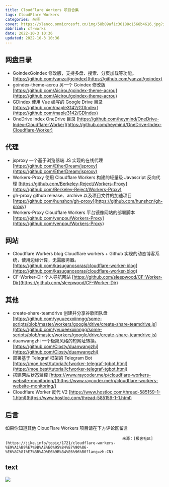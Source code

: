 ```yaml
---
title: CloudFlare Workers 项目合集
tags: CloudFlare Workers
categories: 杂项
cover: https://xlenco.onmicrosoft.cn/img/58b09af1c36188c1568b4616.jpg?ik-sdk-version=javascript-1.4.3&updatedAt=1664702176250
abbrlink: cf-works
date: 2022-10-3 10:36
updated: 2022-10-3 10:36
---
```


## 网盘目录

- GoindexGoindex 修改版，支持多盘、搜索、分页加载等功能。[https://github.com/yanzai/goindex](https://github.com/yanzai/goindex)
- goindex-theme-acrou
  另一个 Goindex 修改版
  [https://github.com/Aicirou/goindex-theme-acrou](https://github.com/Aicirou/goindex-theme-acrou)
- GDindex
  使用 Vue 编写的 Google Drive 目录
  [https://github.com/maple3142/GDIndex](https://github.com/maple3142/GDIndex)
- OneDrive Index
  OneDrive 目录
  [https://github.com/heymind/OneDrive-Index-Cloudflare-Worker](https://github.com/heymind/OneDrive-Index-Cloudflare-Worker)

## 代理

- jsproxy
  一个基于浏览器端 JS 实现的在线代理
  [https://github.com/EtherDream/jsproxy](https://github.com/EtherDream/jsproxy)
- Workers-Proxy
  使用 Cloudflare Workers 构建的轻量级 Javascript 反向代理
  [https://github.com/Berkeley-Reject/Workers-Proxy](https://github.com/Berkeley-Reject/Workers-Proxy)
- gh-proxy
  github release、archive 以及项目文件的加速项目
  [https://github.com/hunshcn/gh-proxy](https://github.com/hunshcn/gh-proxy)
- Workers-Proxy
  Cloudflare Workers 平台镜像网站的部署脚本
  [https://github.com/yenpou/Workers-Proxy](https://github.com/yenpou/Workers-Proxy)

## 网站

- Cloudflare Workers blog
  Cloudflare workers + Github 实现的动态博客系统，使用边缘计算，无需服务器。
  [https://github.com/kasuganosoras/cloudflare-worker-blog](https://github.com/kasuganosoras/cloudflare-worker-blog)
- CF-Worker-Dir
  个人导航网站
  [https://github.com/sleepwood/CF-Worker-Dir](https://github.com/sleepwood/CF-Worker-Dir)

## 其他

- create-share-teamdrive
  创建并分享谷歌团队盘
  [https://github.com/yyuueexxiinngg/some-scripts/blob/master/workers/google/drive/create-share-teamdrive.js](https://github.com/yyuueexxiinngg/some-scripts/blob/master/workers/google/drive/create-share-teamdrive.js)
- duanwangzhi
  一个极简风格的短网址转换。
  [https://github.com/Closty/duanwangzhi](https://github.com/Closty/duanwangzhi)
- 部署基于 Telegraf 框架的 Telegram Bot
  [https://moe.best/tutorial/cfworker-telegraf-tgbot.html](https://moe.best/tutorial/cfworker-telegraf-tgbot.html)
- 搭建网站状态监控
  [https://www.raycoder.me/p/cloudflare-workers-website-monitoring/](https://www.raycoder.me/p/cloudflare-workers-website-monitoring/)
- Cloudflare Worker 反代 V2
  [https://www.hostloc.com/thread-585159-1-1.html](https://www.hostloc.com/thread-585159-1-1.html)

## 后言

如果你知道其他 CloudFlare Workers 项目请在下方评论区留言

                                                        来源：[极客社区](https://jike.info/topic/1721/cloudflare-workers-%E9%A1%B9%E7%9B%AE%E6%95%B4%E7%90%86-%E6%8C%81%E7%BB%AD%E6%9B%B4%E6%96%B0?lang=zh-CN)

## text

![](https://pcsdata.baidu.com/thumbnail/f8c2965deu3b7ce52b055dc4600bf0fa?fid=3638808896-16051585-645975947202978&rt=pr&sign=FDTAER-yUdy3dSFZ0SVxtzShv1zcMqd-qNObrdy3YeHii2IDHaK0C0TIyX4%3D&expires=2h&chkv=0&chkbd=0&chkpc=&dp-logid=8696136685955406705&dp-callid=0&time=1664769600&bus_no=26&size=c1600_u1600&quality=100&vuk=-&ft=video)
